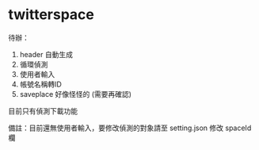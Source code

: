 # twitterspace

待辦：
1. header 自動生成
2. 循環偵測
3. 使用者輸入
4. 帳號名稱轉ID
5. saveplace 好像怪怪的 (需要再確認)


目前只有偵測下載功能

備註：目前還無使用者輸入，要修改偵測的對象請至 setting.json 修改 spaceId 欄

